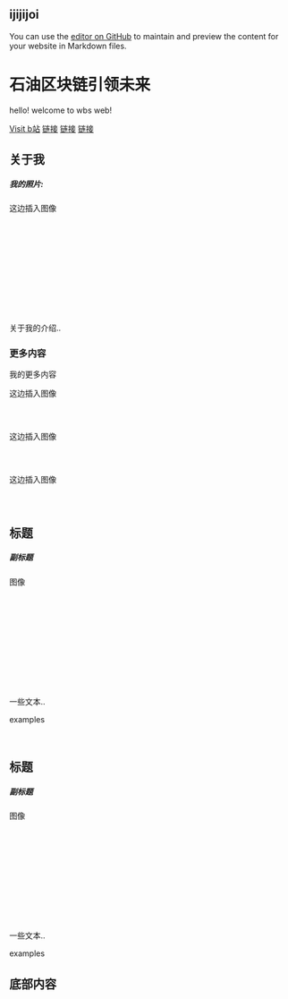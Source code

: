 ## ijijijoi

You can use the [editor on GitHub](https://github.com/CUPKoilchain/CUPKoilchain.github.io/edit/main/index.md) to maintain and preview the content for your website in Markdown files.
<meta http-equiv="Content-Type" content="text/html; charset=utf-8" />
   <h1>石油区块链引领未来</h1>
   <p>hello! welcome to wbs web!</p>
 </div>



 <div class="navbar">
    <a href="https://www.bilibili.com/" target="_blank">Visit b站</a>
   <a href="#">链接</a>
   <a href="#">链接</a>
   <a href="#" class="right">链接</a>
 </div>



 <div class="row">
   <div class="side">
       <h2>关于我</h2>
       <h5>我的照片:</h5>
       <div class="fakeimg" style="height:200px;">这边插入图像</div>
       <p>关于我的介绍..</p>
       <h3>更多内容</h3>
       <p>我的更多内容</p>
       <div class="fakeimg" style="height:60px;">这边插入图像</div><br>
       <div class="fakeimg" style="height:60px;">这边插入图像</div><br>
       <div class="fakeimg" style="height:60px;">这边插入图像</div>
   </div>
   <div class="main">
       <h2>标题</h2>
       <h5>副标题</h5>
       <div class="fakeimg" style="height:200px;">图像</div>
       <p>一些文本..</p>
       <p>examples</p>
       <br>
       <h2>标题</h2>
       <h5>副标题</h5>
       <div class="fakeimg" style="height:200px;">图像</div>
       <p>一些文本..</p>
       <p>examples</p>
   </div>
 </div>



 <div class="footer">
   <h2>底部内容</h2>
 </div>
